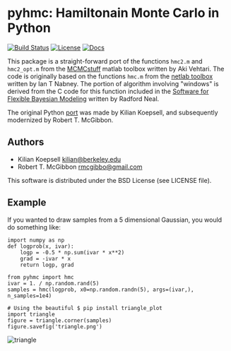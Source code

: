 pyhmc: Hamiltonain Monte Carlo in Python
=================================================
[![Build Status](https://travis-ci.org/rmcgibbo/pyhmc.svg)](https://travis-ci.org/rmcgibbo/pyhmc)
[![License](https://img.shields.io/badge/license-BSD-red.svg?style=flat)](https://pypi.python.org/pypi/pyhmc)
[![Docs](https://img.shields.io/badge/docs-latest-brightgreen.svg?style=flat)](https://pythonhosted.org/pyhmc/)

This package is a straight-forward port of the functions `hmc2.m` and
`hmc2_opt.m` from the [MCMCstuff](http://www.lce.hut.fi/research/mm/mcmcstuff/) matlab toolbox written by Aki Vehtari. The code is originally based on the functions `hmc.m` from the [netlab toolbox](http://www.ncrg.aston.ac.uk/netlab/index.php)
written by Ian T Nabney. The portion of algorithm involving "windows" is derived from the C code for this function included in the [Software for Flexible Bayesian Modeling](http://www.cs.toronto.edu/~radford/fbm.software.html) written by Radford Neal.

The original Python [port](https://github.com/koepsell/pyhmc) was made by Kilian Koepsell, and subsequently modernized by Robert T. McGibbon.

Authors
-------
- Kilian Koepsell <kilian@berkeley.edu>
- Robert T. McGibbon <rmcgibbo@gmail.com>

This software is distributed under the BSD License (see LICENSE file).

Example
-------

If you wanted to draw samples from a 5 dimensional Gaussian, you would do
something like:

```
import numpy as np
def logprob(x, ivar):
    logp = -0.5 * np.sum(ivar * x**2)
    grad = -ivar * x
    return logp, grad
```

```
from pyhmc import hmc
ivar = 1. / np.random.rand(5)
samples = hmc(logprob, x0=np.random.randn(5), args=(ivar,), n_samples=1e4)
```

```
# Using the beautiful $ pip install triangle_plot
import triangle
figure = triangle.corner(samples)
figure.savefig('triangle.png')
```

![triangle](https://cloud.githubusercontent.com/assets/641278/5500865/09b6271c-8703-11e4-9c6b-78add8e96d87.png)

